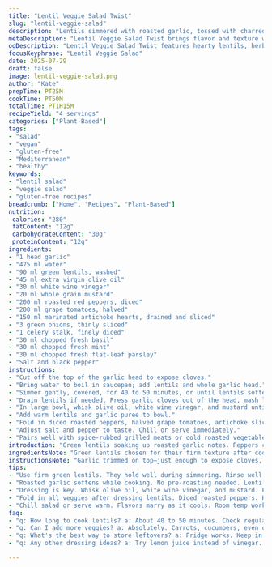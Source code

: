 ```yaml
---
title: "Lentil Veggie Salad Twist"
slug: "lentil-veggie-salad"
description: "Lentils simmered with roasted garlic, tossed with charred red peppers and halved grape tomatoes, plus marinated artichoke hearts. Dressed in a tangy combo of olive oil, white wine vinegar, and whole grain mustard. Fresh chopped scallions, celery, basil, and mint bring brightness. Ready in about an hour, easy to mix and adjust. Gluten-free, vegan, no dairy, no nuts, no eggs."
metaDescription: "Lentil Veggie Salad Twist brings flavor and texture with lentils, roasted garlic, fresh herbs, and charred peppers. A healthy, satisfying dish."
ogDescription: "Lentil Veggie Salad Twist features hearty lentils, herbs, and a tangy dressing. Perfect for any meal, easy to enjoy and prepare."
focusKeyphrase: "Lentil Veggie Salad"
date: 2025-07-29
draft: false
image: lentil-veggie-salad.png
author: "Kate"
prepTime: PT25M
cookTime: PT50M
totalTime: PT1H15M
recipeYield: "4 servings"
categories: ["Plant-Based"]
tags:
- "salad"
- "vegan"
- "gluten-free"
- "Mediterranean"
- "healthy"
keywords:
- "lentil salad"
- "veggie salad"
- "gluten-free recipes"
breadcrumb: ["Home", "Recipes", "Plant-Based"]
nutrition: 
 calories: "280"
 fatContent: "12g"
 carbohydrateContent: "30g"
 proteinContent: "12g"
ingredients:
- "1 head garlic"
- "475 ml water"
- "90 ml green lentils, washed"
- "45 ml extra virgin olive oil"
- "30 ml white wine vinegar"
- "20 ml whole grain mustard"
- "200 ml roasted red peppers, diced"
- "200 ml grape tomatoes, halved"
- "150 ml marinated artichoke hearts, drained and sliced"
- "3 green onions, thinly sliced"
- "1 celery stalk, finely diced"
- "30 ml chopped fresh basil"
- "30 ml chopped fresh mint"
- "30 ml chopped fresh flat-leaf parsley"
- "Salt and black pepper"
instructions:
- "Cut off the top of the garlic head to expose cloves."
- "Bring water to boil in saucepan; add lentils and whole garlic head."
- "Simmer gently, covered, for 40 to 50 minutes, or until lentils soften but hold shape. Season with salt and pepper near end."
- "Drain lentils if needed. Press garlic cloves out of the head, mash lightly with fork."
- "In large bowl, whisk olive oil, white wine vinegar, and mustard until emulsified."
- "Add warm lentils and garlic puree to bowl."
- "Fold in diced roasted peppers, halved grape tomatoes, artichoke slices, green onions, celery, and herbs."
- "Adjust salt and pepper to taste. Chill or serve immediately."
- "Pairs well with spice-rubbed grilled meats or cold roasted vegetables."
introduction: "Green lentils soaking up roasted garlic notes. Peppers charred red in the oven, diced, fresh tomatoes bursting in half. Artichokes marinated, sliced thin. Mustard thick, grainy, cutting sharp through olive oil and tangy white wine vinegar. Celery stalk crunch, scallions slicing the scene. Basil, mint, and parsley chopped fresh, thrown on top, bringing fresh heat. The lentils slow cook, soft but holding, the garlic roast softened to a creamy mash. Mix it all while warm. Some salt, a pinch pepper. Vegetarian, vegan, none of the usual allergens sneak in. Fits for any season. Time bulky but hands-on time short. A simple salad? Maybe. Layers build. Eat cool, or bring to room temp. Side, main, on its own. Add a twist of grilled meat, for contrast. No fuss. Just tossing, mixing, and waiting till flavors mingle."
ingredientsNote: "Green lentils chosen for their firm texture after cooking. Rinse well to remove any dust. Roasted garlic softens during simmering, so no pre-roasting needed. Switched first from balsamic to white wine vinegar for lighter, fruitier acidity. Whole grain mustard swaps Dijon, adding mild pop and texture. Roasted red peppers replace yellow — deeper, smokier flavor. Fresh herbs swap parsley and add mint for unexpected cooling notes alongside basil. Artichokes kept in oil for added richness, drained first to avoid oily salad. Green onions and celery add crunch, cut finely to mix thoroughly, so each bite gets balance. Salt and pepper last so flavors build steadily."
instructionsNote: "Garlic trimmed on top—just enough to expose cloves, not sliced off completely. Lentils simmer gently, bubbling low, covered to trap steam for tenderness. Stirring avoided to keep lentils whole. When done, strain quickly; lentils should feel tender but intact. Press garlic head to squeeze cloves out; mash by hand into soft paste to spread flavor through salad. Dressing whisked vigorously to emulsify oil and vinegar with mustard, a sharp tang that clings to lentils. Toss warm lentils in dressing first—better absorption. Herbs and crunchy veggies fold in last, layer over. Taste at end—adjust salt and pepper, maybe a splash more vinegar if dull. Chilled before serving lets flavors marry. Or room temp works too. Combine with fatty pork or grilled halloumi for heft. Leftovers hold well refrigerated 2 days, though lentils absorb more dressing over time."
tips:
- "Use firm green lentils. They hold well during simmering. Rinse well. Remove dust. Garlic head trimmed at top. Not too much. Just enough to show cloves."
- "Roasted garlic softens while cooking. No pre-roasting needed. Lentils simmer gently. Low heat. Covered pot. Traps steam for tenderness. Avoid stirring."
- "Dressing is key. Whisk olive oil, white wine vinegar, and mustard. Emulsify it well. Sharp tang. Pour warm lentils in first. Absorption is better."
- "Fold in all veggies after dressing lentils. Diced roasted peppers. Halved tomatoes, artichokes. Fresh herbs last. Make sure they stay bright."
- "Chill salad or serve warm. Flavors marry as it cools. Room temp works too. Good with grilled meats. Versatile for many meals."
faq:
- "q: How long to cook lentils? a: About 40 to 50 minutes. Check regularly. Soft but firm. Don't let them turn mushy. Adjust timing based on heat."
- "q: Can I add more veggies? a: Absolutely. Carrots, cucumbers, even olives. Mix textures. Just cut them small. Balance is key for taste."
- "q: What's the best way to store leftovers? a: Fridge works. Keep in sealed container. Stays fresh for about 2 days. Dressing might absorb into lentils."
- "q: Any other dressing ideas? a: Try lemon juice instead of vinegar. Adds freshness. Or tahini for creaminess. Keep experimenting with flavors."

---
```


